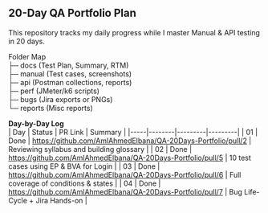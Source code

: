 ## 20-Day QA Portfolio Plan
This repository tracks my daily progress while I master Manual & API testing in 20 days.

Folder Map  
├─ docs      (Test Plan, Summary, RTM)  
├─ manual    (Test cases, screenshots)  
├─ api       (Postman collections, reports)  
├─ perf      (JMeter/k6 scripts)  
├─ bugs      (Jira exports or PNGs)  
└─ reports   (Misc reports)

**Day-by-Day Log**  
| Day | Status | PR Link | Summary |
|-----|--------|---------|---------|
| 01  | Done | https://github.com/AmlAhmedElbana/QA-20Days-Portfolio/pull/2 | Reviewing syllabus and building glossary |
| 02  | Done | https://github.com/AmlAhmedElbana/QA-20Days-Portfolio/pull/5 | 10 test cases using EP & BVA for Login |
| 03  | Done | https://github.com/AmlAhmedElbana/QA-20Days-Portfolio/pull/6 | Full coverage of conditions & states   |
| 04  | Done | https://github.com/AmlAhmedElbana/QA-20Days-Portfolio/pull/7 | Bug Life-Cycle + Jira Hands-on |
